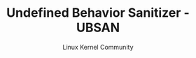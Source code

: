 ---
status: collected
title: "Undefined Behavior Sanitizer - UBSAN"
author: Linux Kernel Community
collector: mudongliang
link: https://git.kernel.org/pub/scm/linux/kernel/git/torvalds/linux.git/tree/Documentation/dev-tools/ubsan.rst
---
